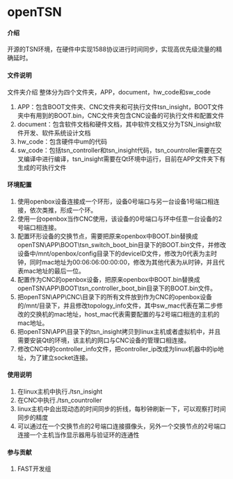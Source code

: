 # openTSN

#### 介绍
开源的TSN环境，在硬件中实现1588协议进行时间同步，实现高优先级流量的精确延时。

#### 文件说明

文件夹介绍
整体分为四个文件夹，APP，document，hw_code和sw_code
1. APP：包含BOOT文件夹、CNC文件夹和可执行文件tsn_insight，BOOT文件夹中有用到的BOOT.bin，CNC文件夹包含CNC设备的可执行文件和配置文件
2. document：包含软件文档和硬件文档，其中软件文档又分为TSN_insight软件开发、软件系统设计文档
3. hw_code：包含硬件中um的代码
4. sw_code：包括tsn_controller和tsn_insight代码，tsn_countroller需要在交叉编译中进行编译，tsn_insight需要在Qt环境中运行，目前在APP文件夹下有生成的可执行文件

#### 环境配置

1. 使用openbox设备连接成一个环形，设备0号端口与另一台设备1号端口相连接，依次类推，形成一个环。
2. 使用一台openbox当作CNC使用，该设备的0号端口与环中任意一台设备的2号端口相连接。
3. 配置环形设备的交换节点，需要把原来openbox中BOOT.bin替换成openTSN\APP\BOOT\tsn_switch_boot_bin目录下的BOOT.bin文件，并修改设备中/mnt/openbox/config目录下的deviceID文件，修改为0代表为主时钟，同时mac地址为00:06:06:00:00:00，修改为其他代表为从时钟，并且代表mac地址的最后一位。
4. 配置作为CNC的openbox设备，把原来openbox中BOOT.bin替换成openTSN\APP\BOOT\tsn_controller_boot_bin目录下的BOOT.bin文件。
5. 把openTSN\APP\CNC\目录下的所有文件放到作为CNC的openbox设备的/mnt/目录下，并且修改topology_info文件，其中sw_mac代表在第二步修改的交换机的mac地址，host_mac代表需要配置的与2号端口相连的主机的mac地址。
6. 把openTSN\APP\目录下的tsn_insight拷贝到linux主机或者虚拟机中，并且需要安装Qt的环境，该主机的网口与CNC设备的管理口相连接。
7. 修改CNC中的controller_info文件，把controller_ip改成为linux机器中的ip地址，为了建立socket连接。

#### 使用说明

1. 在linux主机中执行./tsn_insight
2. 在CNC中执行./tsn_countroller
3. linux主机中会出现动态的时间同步的折线，每秒钟刷新一下，可以观察打时间同步的精度
4. 可以通过在一个交换节点的2号端口连接摄像头，另外一个交换节点的2号端口连接一个主机当作显示器用与验证环的连通性

#### 参与贡献

1. FAST开发组